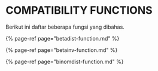# COMPATIBILITY FUNCTIONS

Berikut ini daftar beberapa fungsi yang dibahas.

{% page-ref page="betadist-function.md" %}

{% page-ref page="betainv-function.md" %}

{% page-ref page="binomdist-function.md" %}

